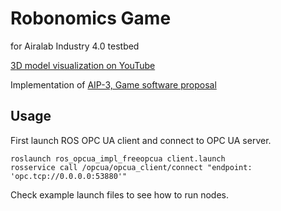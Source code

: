 # Robonomics Game
for Airalab Industry 4.0 testbed

[3D model visualization on YouTube](https://youtu.be/sFSC-9TZYOY)

Implementation of [AIP-3, Game software proposal](https://github.com/airalab/DAO-Airalab/blob/master/AIPs/aip-3.md)

Usage
-----
First launch ROS OPC UA client and connect to OPC UA server.
```
roslaunch ros_opcua_impl_freeopcua client.launch
rosservice call /opcua/opcua_client/connect "endpoint: 'opc.tcp://0.0.0.0:53880'"
```

Check example launch files to see how to run nodes.
